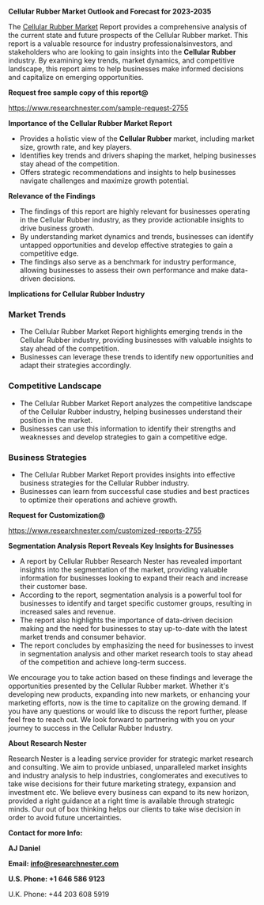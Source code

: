 ﻿<a name="_hlk168570615"></a><a name="_hlk168498031"></a>**Cellular Rubber Market Outlook and Forecast for 2023-2035**

The [Cellular Rubber Market](https://www.researchnester.com/reports/cellular-rubber-market/2755) Report provides a comprehensive analysis of the current state and future prospects of the Cellular Rubber market. This report is a valuable resource for industry professionalsinvestors, and stakeholders who are looking to gain insights into the **Cellular Rubber** industry. By examining key trends, market dynamics, and competitive landscape, this report aims to help businesses make informed decisions and capitalize on emerging opportunities.

**Request free sample copy of this report@**

<https://www.researchnester.com/sample-request-2755> 

**Importance of the Cellular Rubber Market Report**

- Provides a holistic view of the **Cellular Rubber** market, including market size, growth rate, and key players.
- Identifies key trends and drivers shaping the market, helping businesses stay ahead of the competition.
- Offers strategic recommendations and insights to help businesses navigate challenges and maximize growth potential.

**Relevance of the Findings**

- The findings of this report are highly relevant for businesses operating in the Cellular Rubber industry, as they provide actionable insights to drive business growth.
- By understanding market dynamics and trends, businesses can identify untapped opportunities and develop effective strategies to gain a competitive edge.
- The findings also serve as a benchmark for industry performance, allowing businesses to assess their own performance and make data-driven decisions.

**Implications for Cellular Rubber Industry**
### **Market Trends**
- The Cellular Rubber Market Report highlights emerging trends in the Cellular Rubber industry, providing businesses with valuable insights to stay ahead of the competition.
- Businesses can leverage these trends to identify new opportunities and adapt their strategies accordingly.
### **Competitive Landscape**
- The Cellular Rubber Market Report analyzes the competitive landscape of the Cellular Rubber industry, helping businesses understand their position in the market.
- Businesses can use this information to identify their strengths and weaknesses and develop strategies to gain a competitive edge.
### **Business Strategies**
- The Cellular Rubber Market Report provides insights into effective business strategies for the Cellular Rubber industry.
- Businesses can learn from successful case studies and best practices to optimize their operations and achieve growth.

**Request for Customization@**

<https://www.researchnester.com/customized-reports-2755> 

**Segmentation Analysis Report Reveals Key Insights for Businesses**

- A report by Cellular Rubber Research Nester has revealed important insights into the segmentation of the market, providing valuable information for businesses looking to expand their reach and increase their customer base.
- According to the report, segmentation analysis is a powerful tool for businesses to identify and target specific customer groups, resulting in increased sales and revenue.
- The report also highlights the importance of data-driven decision making and the need for businesses to stay up-to-date with the latest market trends and consumer behavior.
- The report concludes by emphasizing the need for businesses to invest in segmentation analysis and other market research tools to stay ahead of the competition and achieve long-term success.

We encourage you to take action based on these findings and leverage the opportunities presented by the Cellular Rubber market. Whether it's developing new products, expanding into new markets, or enhancing your marketing efforts, now is the time to capitalize on the growing demand. If you have any questions or would like to discuss the report further, please feel free to reach out. We look forward to partnering with you on your journey to success in the Cellular Rubber Industry.

**About Research Nester**

Research Nester is a leading service provider for strategic market research and consulting. We aim to provide unbiased, unparalleled market insights and industry analysis to help industries, conglomerates and executives to take wise decisions for their future marketing strategy, expansion and investment etc. We believe every business can expand to its new horizon, provided a right guidance at a right time is available through strategic minds. Our out of box thinking helps our clients to take wise decision in order to avoid future uncertainties.

**Contact for more Info:**

**AJ Daniel**

**Email: info@researchnester.com**

**U.S. Phone: +1 646 586 9123**

U.K. Phone: +44 203 608 5919



